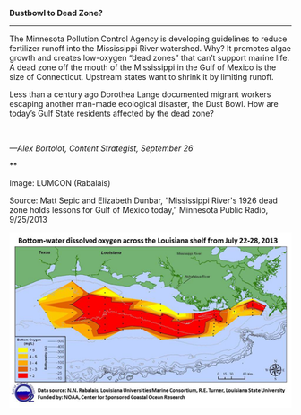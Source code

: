 **Dustbowl to Dead Zone?**

****

The Minnesota Pollution Control Agency is developing guidelines to reduce fertilizer runoff into the Mississippi River watershed. Why? It promotes algae growth and creates low-oxygen “dead zones” that can’t support marine life. A dead zone off the mouth of the Mississippi in the Gulf of Mexico is the size of Connecticut. Upstream states want to shrink it by limiting runoff. 

Less than a century ago Dorothea Lange documented migrant workers escaping another man-made ecological disaster, the Dust Bowl. How are today’s Gulf State residents affected by the dead zone? 

  

*—Alex Bortolot, Content Strategist, September 26*

**

Image: LUMCON (Rabalais) 

Source: Matt Sepic and Elizabeth Dunbar, “Mississippi River's 1926 dead zone holds lessons for Gulf of Mexico today,” Minnesota Public Radio, 9/25/2013

![](../images/13.09.26_Bortolot_Mississippi.jpg)
